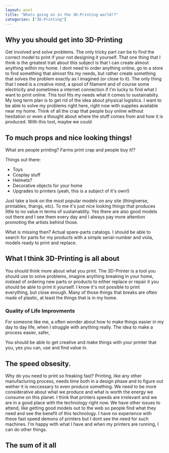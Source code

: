 ```yaml
---
layout: post
title: "Whats going on in the 3D-Printing world!?"
categories: ["3D-Printing"]
---
```


## Why you should get into 3D-Printing

Get involved and solve problems. The only tricky part can be to find the correct model to print if your not designing it yourself. That one thing that I think is the greatest trait about this subject is that I can create almost anything within my home. I dont need to order anything online, go to a store to find something that almost fits my needs, but rather create something that solves the problem exactly as I imagined (or close to it). The only thing that I need is a creative mind, a spool of filament and of course some electricity and sometimes a internet connection if I'm lucky to find what I want to print online. This tool fits my needs what it comes to sustainabiity. My long term plan is to get rid of the idea about physical logistics. I want to be able to solve my problems right here, right now with supplies available near my home. Think of all the crap that people buy online without hesitation or even a thought about where the stuff comes from and how it is produced. With this tool, maybe we could 

## To much props and nice looking things!

What are people printing? Farms print crap and people buy it!?

Things out there:
- Toys
- Cosplay stuff
- Helmets?
- Decorative objects for your home
- Upgrades to printers (yeah, this is a subject of it's own!)

Just take a look on the most popular models on any site (thingiverse, printables, thangs, etc). To me it's just nice looking things that produces little to no value in terms of sustainablity. Yes there are also good models out there and I see them every day and I always pay more attention promoting the artists behind those.

What is missing then? Actual spare-parts catalogs. I should be able to search for parts for my products with a simple serial-number and viola, models ready to print and replace.

## What I think 3D-Printing is all about

You should think more about what you print.
The 3D-Printer is a tool you should use to solve problems, imagine anything breaking in your home, instead of ordering new parts or products to either replace or repair it you should be able to print it yourself. I know it's not possible to print everything, but close enough. Many of those things that breaks are often made of plastic, at least the things that is in my home.

### Quality of Life Improvments

For someone like me, a often wonder about how to make things easier in my day to day life, when I struggle with anything really. The idea to make a process easier, safer,  

You should be able to get creative and make things with your printer that you, yes you can, use and find value in.

## The speed obsesity.

Why do you need to print so freaking fast? Printing, like any other manufacturing process, needs time both in a design phase and to figure out wether it is neccessary to even produce something. We need to be more considerative about what we produce and what is worth the energy we consume on this planet. I think that printers speeds are irrelevant and we are in a good place with the technology right now. We have other issues to attend, like getting good models out to the web so people find what they need and see the benefit of this technology. I have no experience with these fast speed demons of printers but I dont see the need for such machines. I'm happy with what I have and when my printers are running, I can do other things.

## The sum of it all

